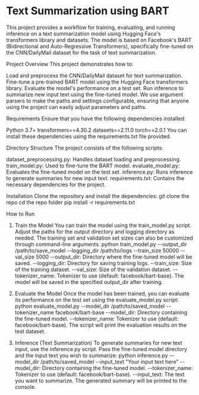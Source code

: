 # Text Summarization using BART
This project provides a workflow for training, evaluating, and running inference on a text summarization model using Hugging Face's transformers library and datasets. The model is based on Facebook's BART (Bidirectional and Auto-Regressive Transformers), specifically fine-tuned on the CNN/DailyMail dataset for the task of text summarization.

Project Overview
This project demonstrates how to:

Load and preprocess the CNN/DailyMail dataset for text summarization.
Fine-tune a pre-trained BART model using the Hugging Face transformers library.
Evaluate the model's performance on a test set.
Run inference to summarize new input text using the fine-tuned model.
We use argument parsers to make the paths and settings configurable, ensuring that anyone using the project can easily adjust parameters and paths.

Requirements
Ensure that you have the following dependencies installed:

Python 3.7+
transformers==4.30.2
datasets==2.11.0
torch==2.0.1
You can install these dependencies using the requirements.txt file provided.

Directory Structure
The project consists of the following scripts:

dataset_preprocessing.py: Handles dataset loading and preprocessing.
train_model.py: Used to fine-tune the BART model.
evaluate_model.py: Evaluates the fine-tuned model on the test set.
inference.py: Runs inference to generate summaries for new input text.
requirements.txt: Contains the necessary dependencies for the project.

Installation
Clone the repository and install the dependencies:
git clone the repo
cd the repo folder
pip install -r requirements.txt

How to Run
1. Train the Model
You can train the model using the train_model.py script. Adjust the paths for the output directory and logging directory as needed. The training set and validation set sizes can also be customized through command-line arguments.
python train_model.py --output_dir /path/to/save_model --logging_dir /path/to/logs --train_size 50000 --val_size 5000
--output_dir: Directory where the fine-tuned model will be saved.
--logging_dir: Directory for saving training logs.
--train_size: Size of the training dataset.
--val_size: Size of the validation dataset.
--tokenizer_name: Tokenizer to use (default: facebook/bart-base).
The model will be saved in the specified output_dir after training.

2. Evaluate the Model
Once the model has been trained, you can evaluate its performance on the test set using the evaluate_model.py script:
python evaluate_model.py --model_dir /path/to/saved_model --tokenizer_name facebook/bart-base
--model_dir: Directory containing the fine-tuned model.
--tokenizer_name: Tokenizer to use (default: facebook/bart-base).
The script will print the evaluation results on the test dataset.

3. Inference (Text Summarization)
To generate summaries for new text input, use the inference.py script. Pass the fine-tuned model directory and the input text you wish to summarize:
python inference.py --model_dir /path/to/saved_model --input_text "Your input text here"
--model_dir: Directory containing the fine-tuned model.
--tokenizer_name: Tokenizer to use (default: facebook/bart-base).
--input_text: The text you want to summarize.
The generated summary will be printed to the console.
